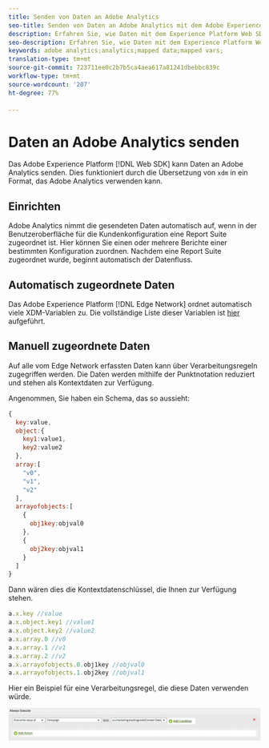 ```yaml
---
title: Senden von Daten an Adobe Analytics
seo-title: Senden von Daten an Adobe Analytics mit dem Adobe Experience Platform Web SDK
description: Erfahren Sie, wie Daten mit dem Experience Platform Web SDK an Adobe Analytics gesendet werden
seo-description: Erfahren Sie, wie Daten mit dem Experience Platform Web SDK an Adobe Analytics gesendet werden
keywords: adobe analytics;analytics;mapped data;mapped vars;
translation-type: tm+mt
source-git-commit: 723711ee0c2b7b5ca4aea617a81241dbebbc839c
workflow-type: tm+mt
source-wordcount: '207'
ht-degree: 77%

---
```



# Daten an Adobe Analytics senden

Das Adobe Experience Platform [!DNL Web SDK] kann Daten an Adobe Analytics senden. Dies funktioniert durch die Übersetzung von `xdm` in ein Format, das Adobe Analytics verwenden kann.

## Einrichten

Adobe Analytics nimmt die gesendeten Daten automatisch auf, wenn in der Benutzeroberfläche für die Kundenkonfiguration eine Report Suite zugeordnet ist. Hier können Sie einen oder mehrere Berichte einer bestimmten Konfiguration zuordnen. Nachdem eine Report Suite zugeordnet wurde, beginnt automatisch der Datenfluss.

## Automatisch zugeordnete Daten

Das Adobe Experience Platform [!DNL Edge Network] ordnet automatisch viele XDM-Variablen zu. Die vollständige Liste dieser Variablen ist [hier](automatically-mapped-vars.md) aufgeführt.

## Manuell zugeordnete Daten

Auf alle vom Edge Network erfassten Daten kann über Verarbeitungsregeln zugegriffen werden. Die Daten werden mithilfe der Punktnotation reduziert und stehen als Kontextdaten zur Verfügung.

Angenommen, Sie haben ein Schema, das so aussieht:

```javascript
{
  key:value,
  object:{
    key1:value1,
    key2:value2
  },
  array:[
    "v0",
    "v1",
    "v2"
  ],
  arrayofobjects:[
    {
      obj1key:objval0
    },
    {
      obj2key:objval1
    }
  ]
}
```

Dann wären dies die Kontextdatenschlüssel, die Ihnen zur Verfügung stehen.

```javascript
a.x.key //value
a.x.object.key1 //value1
a.x.object.key2 //value2
a.x.array.0 //v0
a.x.array.1 //v1
a.x.array.2 //v2
a.x.arrayofobjects.0.obj1key //objval0
a.x.arrayofobjects.1.obj2key //objval1
```

Hier ein Beispiel für eine Verarbeitungsregel, die diese Daten verwenden würde.

![Benutzeroberfläche für Verarbeitungsregeln](../../../assets/edge_analytics_processing_rules.png)

